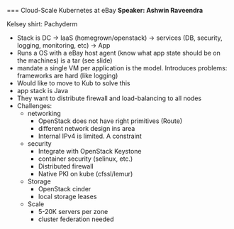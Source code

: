 === Cloud-Scale Kubernetes at eBay
**Speaker: Ashwin Raveendra**

Kelsey shirt: Pachyderm

* Stack is DC -> IaaS (homegrown/openstack) -> services (DB, security, logging, monitoring, etc) -> App
* Runs a OS with a eBay host agent (know what app state should be on the machines) is a tar (see slide)
* mandate a single VM per application is the model. Introduces problems: frameworks are hard (like logging)
* Would like to move to Kub to solve this
* app stack is Java
* They want to distribute firewall and load-balancing to all nodes
* Challenges:
    * networking
        * OpenStack does not have right primitives (Route)
        * different network design ins area
        * Internal IPv4 is limited. A constraint
    * security
        * Integrate with OpenStack Keystone
        * container security (selinux, etc.)
        * Distributed firewall
        * Native PKI on kube (cfssl/lemur)
    * Storage
        * OpenStack cinder 
        * local storage leases
    * Scale
        * 5-20K servers per zone
        * cluster federation needed

